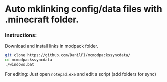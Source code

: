 # Auto mklinking config/data files with .minecraft folder.

### Instructions:
Download and install links in modpack folder.
```sh
git clone https://github.com/DanilPI/mcmodpackssyncdata/
cd mcmodpackssyncdata
./windows.bat
```
For editing:
Just open `notepad.exe` and edit a script (add folders for sync)
